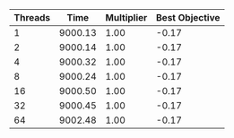 |Threads | Time | Multiplier | Best Objective |
| - | - | - | - |
|1|9000.13|1.00|-0.17|
|2|9000.14|1.00|-0.17|
|4|9000.32|1.00|-0.17|
|8|9000.24|1.00|-0.17|
|16|9000.50|1.00|-0.17|
|32|9000.45|1.00|-0.17|
|64|9002.48|1.00|-0.17|
